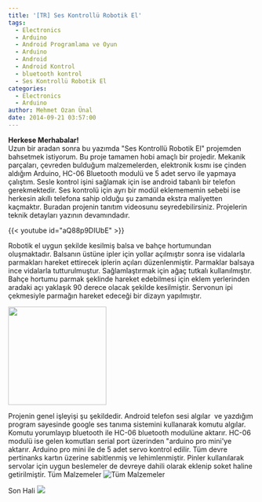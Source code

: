 ```yaml
---
title: '[TR] Ses Kontrollü Robotik El'
tags:
  - Electronics
  - Arduino
  - Android Programlama ve Oyun
  - Arduino
  - Android
  - Android Kontrol
  - bluetooth kontrol
  - Ses Kontrollü Robotik El
categories:
  - Electronics
  - Arduino
author: Mehmet Ozan Ünal
date: 2014-09-21 03:57:00
---
```

**Herkese Merhabalar!**  
Uzun bir aradan sonra bu yazımda "Ses Kontrollü Robotik El" projemden bahsetmek istiyorum. Bu proje tamamen hobi amaçlı bir projedir. Mekanik parçaları, çevreden bulduğum malzemelerden, elektronik kısmı ise çinden aldığım Arduino, HC-06 Bluetooth modulü ve 5 adet servo ile yapmaya çalıştım. Sesle kontrol işini sağlamak için ise android tabanlı bir telefon gerekmektedir. Ses kontrolü için ayrı bir modül eklemememin sebebi ise herkesin akıllı telefona sahip olduğu şu zamanda ekstra maliyetten kaçmaktır. Buradan projenin tanıtım videosunu seyredebilirsiniz. Projelerin teknik detayları yazının devamındadır.

{{< youtube id="aQ88p9DIUbE" >}}


Robotik el uygun şekilde kesilmiş balsa ve bahçe <a name='more'></a>hortumundan oluşmaktadır. Balsanın üstüne ipler için yollar açılmıştır sonra ise vidalarla parmakları hareket ettirecek iplerin açıları düzenlenmiştir. Parmaklar balsaya ince vidalarla tutturulmuştur. Sağlamlaştırmak için ağaç tutkalı kullanılmıştır. Bahçe hortumu parmak şeklinde hareket edebilmesi için eklem yerlerinden aradaki açı yaklaşık 90 derece olacak şekilde kesilmiştir. Servonun ipi çekmesiyle parmağın hareket edeceği bir dizayn yapılmıştır.

<img src="https://3.bp.blogspot.com/-BhogfmKOs8Y/VB4KbMVdZOI/AAAAAAAAEAQ/7iZzwNRsuWU/s1600/IMG_20140804_183305.jpg" width="200" style="align-center">


Projenin genel işleyişi şu şekildedir. Android telefon sesi algılar &nbsp;ve yazdığım program sayesinde google ses tanıma sistemini kullanarak komutu algılar. Komutu yorumlayıp bluetooth ile HC-06 bluetooth modulüne aktarır. HC-06 modulü ise gelen komutları serial port üzerinden "arduino pro mini'ye aktarır. Arduino pro mini ile de 5 adet servo kontrol edilir. Tüm devre pertinanks kartın üzerine sabitlenmiş ve lehimlenmiştir. Pinler kullanılarak servolar için uygun beslemeler de devreye dahili olarak eklenip soket haline getirilmiştir.
Tüm Malzemeler
![Tüm Malzemeler](https://4.bp.blogspot.com/-zAdDETx12dw/VB4KbCaQRlI/AAAAAAAAEAI/0kG2fBZZOJc/s1600/Snapchat-20140828011346.jpg) 
 
Son Hali
![](https://4.bp.blogspot.com/-lrPg4Dxa2qo/VB4KaQSiivI/AAAAAAAAEAE/1WbCFpqnDEg/s1600/Ekran%2BAl%C4%B1nt%C4%B1s%C4%B1.PNG)